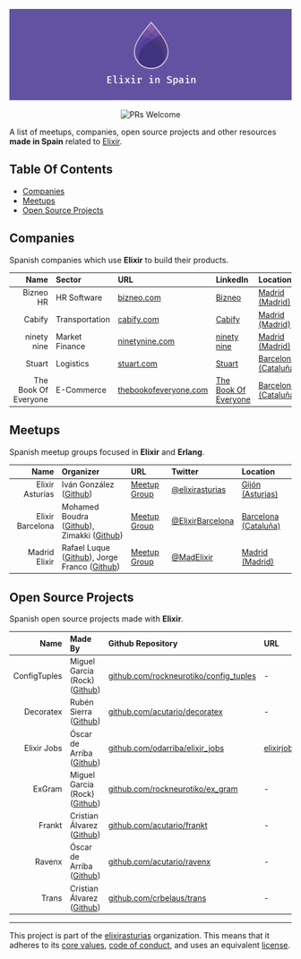 <p align="center"><img src="./media/logo.png"></p>

<p align="center">
  <img alt="PRs Welcome" src="https://img.shields.io/badge/PRs-welcome-brightgreen.svg"/>
</p>

A list of meetups, companies, open source projects and other resources **made in Spain** related to [Elixir](https://elixir-lang.org/).

## Table Of Contents

- [Companies](#companies)
- [Meetups](#meetups)
- [Open Source Projects](#open-source-projects)

## Companies

Spanish companies which use **Elixir** to build their products.

| **Name** | **Sector** | **URL** | **LinkedIn** | **Location** | **Hiring?** |
|---:|:---|:---|:---|:---|:---|
| Bizneo HR | HR Software | [bizneo.com](https://www.bizneo.com/es/) | [Bizneo](https://www.linkedin.com/company/bizneo/) | [Madrid (Madrid)](https://goo.gl/maps/VP7dmqs4ZLU2) | - |
| Cabify | Transportation | [cabify.com](https://cabify.com/es) | [Cabify](https://www.linkedin.com/company/cabify/) | [Madrid (Madrid)](https://goo.gl/maps/VP7dmqs4ZLU2) | [Yes](https://cabify.com/es/jobs) |
| ninety nine | Market Finance | [ninetynine.com](https://www.ninetynine.com/) | [ninety nine](https://www.linkedin.com/company/ninety-nine-co/) | [Madrid (Madrid)](https://goo.gl/maps/7H7Z2L28CQ52) | - |
| Stuart | Logistics | [stuart.com](https://stuart.com) | [Stuart](https://www.linkedin.com/company/stuart-sas/) | [Barcelona (Cataluña)](https://goo.gl/maps/LeF5aWtufdk) | - |
| The Book Of Everyone | E-Commerce | [thebookofeveryone.com](https://thebookofeveryone.com/) | [The Book Of Everyone](https://www.linkedin.com/company/the-book-of-everyone/) | [Barcelona (Cataluña)](https://goo.gl/maps/LeF5aWtufdk) | - |

## Meetups

Spanish meetup groups focused in **Elixir** and **Erlang**.

| **Name** | **Organizer** | **URL** | **Twitter** | **Location** |
|---:|:---|:---|:---|:---|
| Elixir Asturias | Iván González ([Github](https://github.com/dreamingechoes)) |  [Meetup Group](https://www.meetup.com/Elixir-Asturias/) | [@elixirasturias](https://twitter.com/elixirasturias) | [Gijón (Asturias)](https://goo.gl/maps/cSZm46HZ1FT2) |
| Elixir Barcelona | Mohamed Boudra ([Github](https://github.com/boudra)), Zimakki ([Github](https://github.com/zimakki)) | [Meetup Group](https://www.meetup.com/Elixir-Barcelona/) | [@ElixirBarcelona](https://twitter.com/ElixirBarcelona) | [Barcelona (Cataluña)](https://goo.gl/maps/LeF5aWtufdk) |
| Madrid Elixir | Rafael Luque ([Github](https://github.com/luque)), Jorge Franco ([Github](https://github.com/chiquitinxx)) | [Meetup Group](https://www.meetup.com/Madrid-Elixir/) | [@MadElixir](https://twitter.com/MadElixir) | [Madrid (Madrid)](https://goo.gl/maps/VP7dmqs4ZLU2) |

## Open Source Projects

Spanish open source projects made with **Elixir**.

| **Name** | **Made By** | **Github Repository** | **URL** | **Twitter** |
|---:|:---|:---|:---|:---|
| ConfigTuples | Miguel Garcia (Rock) ([Github](https://github.com/rockneurotiko)) | [github.com/rockneurotiko/config_tuples](https://github.com/rockneurotiko/config_tuples) | - | - |
| Decoratex | Rubén Sierra ([Github](https://github.com/rsierra)) | [github.com/acutario/decoratex](https://github.com/acutario/decoratex) | - | - |
| Elixir Jobs | Óscar de Arriba ([Github](https://github.com/odarriba)) | [github.com/odarriba/elixir_jobs](https://github.com/odarriba/elixir_jobs) | [elixirjobs.net](https://elixirjobs.net/) | [@jobs_elixir](https://twitter.com/jobs_elixir) |
| ExGram | Miguel Garcia (Rock) ([Github](https://github.com/rockneurotiko)) | [github.com/rockneurotiko/ex_gram](https://github.com/rockneurotiko/ex_gram) | - | - |
| Frankt | Cristian Álvarez ([Github](https://github.com/crbelaus)) | [github.com/acutario/frankt](https://github.com/acutario/frankt) | - | - |
| Ravenx | Óscar de Arriba ([Github](https://github.com/odarriba)) | [github.com/acutario/ravenx](https://github.com/acutario/ravenx) | - | - |
| Trans | Cristian Álvarez ([Github](https://github.com/crbelaus)) | [github.com/crbelaus/trans](https://github.com/crbelaus/trans) | - | - |

----------------------------

This project is part of the [elixirasturias](https://github.com/elixirasturias) organization.
This means that it adheres to its [core values](./VALUES.md), [code of conduct](./CODE_OF_CONDUCT.md), and uses an equivalent [license](./LICENSE.txt).
